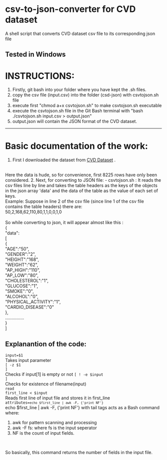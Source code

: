 # csv-to-json-converter for CVD dataset
A shell script that converts CVD dataset csv file to its corresponding json file

__Tested in Windows__   
-----

# INSTRUCTIONS: 
1. Firstly, git bash into your folder where you have kept the .sh files.  
2. copy the csv file (input.csv) into the folder (csd-json) with csvtojson.sh file
3. execute first "chmod a+x csvtojson.sh" to make csvtojson.sh executable 
4. execute the csvtojson.sh file in the Git Bash terminal with "bash ./csvtojson.sh input.csv > output.json" 
5. output.json will contain the JSON format of the CVD dataset. 

****

# Basic documentation of the work:
1. First I downloaded the dataset from [CVD Dataset](https://www.kaggle.com/aiaiaidavid/cardio-data-dv13032020) .
<br>
Here the data is hude, so for convenience, first 8225 rows have only been considered.
2. Next, for converting to JSON file:
- csvtojson.sh : It reads the csv files line by line and takes the table headers as the keys of the objects in the json array 'data' and the data of the table as the value of each set of keys.
<br>
Example: Suppose in line 2 of the csv file (since line 1 of the csv file contains the table headers) there are: 
<br>
50,2,168,62,110,80,1,1,0,0,1,0
<br>
<br>
So while converting to json, it will appear almost like this : 
<br>
{
    <br>
"data":
<br>
[
    <br>
{
    <br>
   "AGE":"50",
   <br>"GENDER":"2",
   <br>"HEIGHT":"168",
   <br>"WEIGHT":"62",
   <br>"AP_HIGH":"110",
   <br>"AP_LOW":"80",
   <br>"CHOLESTEROL":"1",
   <br>"GLUCOSE":"1",
   <br>"SMOKE":"0",
   <br>"ALCOHOL":"0",
   <br>"PHYSICAL_ACTIVITY":"1",
   <br>"CARDIO_DISEASE":"0"
<br>},
<br>
...............
<br>
}
<br>]
<br>

## Explanantion of the code:
<code>input=$1</code>
<br>Takes input parameter<br>
<code>[ -z $1 ]</code><br>
Checks if input[1] is empty or not
<code>[ ! -e $input ]</code><br>
Checks for existence of filename(input)<br>
<code>read first_line < $input</code><br>
Reads first line of input file and stores it in first_line<br>
<code>attributes=`echo $first_line | awk -F, {'print NF'}`</code><br>
echo $first_line | awk -F, {'print NF'} with tail tags acts as a Bash command where:

1. awk for pattern scanning and processing
2. awk -F fs: where fs is the input seperator
3. NF is the count of input fields.
<br>

So basically, this command returns the number of fields in the input file.